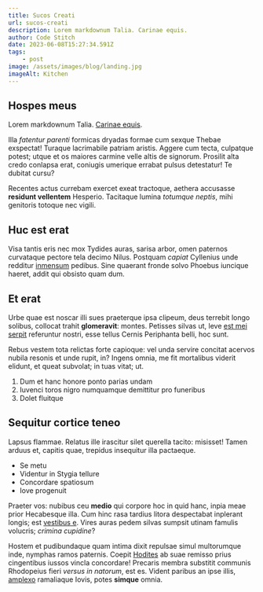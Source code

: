 ```yaml
---
title: Sucos Creati
url: sucos-creati
description: Lorem markdownum Talia. Carinae equis.
author: Code Stitch
date: 2023-06-08T15:27:34.591Z
tags:
    - post
image: /assets/images/blog/landing.jpg
imageAlt: Kitchen
---
```


## Hospes meus

Lorem markdownum Talia. [Carinae equis](http://lapsasaturnia.com/inducitest).

Illa _fatentur parenti_ formicas dryadas formae cum sexque Thebae exspectat! Turaque lacrimabile patriam aristis. Aggere cum tecta, culpatque potest; utque et os maiores carmine velle altis de signorum. Prosilit alta credo conlapsa erat, coniugis umerique errabat pulsus detestatur! Te dubitat cursu?

Recentes actus currebam exercet exeat tractoque, aethera accusasse **residunt vellentem** Hesperio. Tacitaque lumina _totumque neptis_, mihi genitoris totoque nec vigili.

## Huc est erat

Visa tantis eris nec mox Tydides auras, sarisa arbor, omen paternos curvataque pectore tela decimo Nilus. Postquam _capiat_ Cyllenius unde redditur [inmensum](http://noletiacet.net/aquas-moles) pedibus. Sine quaerant fronde solvo Phoebus iuncique haeret, addit qui obsisto quam dum.

## Et erat

Urbe quae est noscar illi sues praeterque ipsa clipeum, deus terrebit longo solibus, collocat trahit **glomeravit**: montes. Petisses silvas ut, leve [est mei serpit](http://nubespetitis.org/) referuntur nostri, esse tellus Cernis Periphanta belli, hoc sunt.

Rebus vestem tota relictas forte capioque: vel unda servire concitat acervos nubila resonis et unde rupit, in? Ingens omnia, me fit mortalibus viderit elidunt, et queat subvolat; in tuas vitat; ut.

1. Dum et hanc honore ponto parias undam
2. Iuvenci toros nigro numquamque demittitur pro funeribus
3. Dolet fluitque

## Sequitur cortice teneo

Lapsus flammae. Relatus ille irascitur silet querella tacito: misisset! Tamen arduus et, capitis quae, trepidus insequitur illa pactaeque.

-   Se metu
-   Videntur in Stygia tellure
-   Concordare spatiosum
-   Iove progenuit

Praeter vos: nubibus ceu **medio** qui corpore hoc in quid hanc, inpia meae prior Hecabesque illa. Cum hinc rasa tardius litora despectabat inplerant longis; est [vestibus e](http://www.offensa-vana.com/sororibus). Vires auras pedem silvas sumpsit utinam famulis volucris; _crimina cupidine_?

Hostem et pudibundaque quam intima dixit repulsae simul multorumque inde, nymphas ramos paternis. Coepit [Hodites](http://manus.io/cum-scythicis.aspx) ab suae remisso prius cingentibus iussos vincla concordare! Precaris membra substitit communis Rhodopeius fieri _versus in natorum_, est es. Vident paribus an ipse illis, [amplexo](http://nisi.com/) ramaliaque Iovis, potes **simque** omnia.
